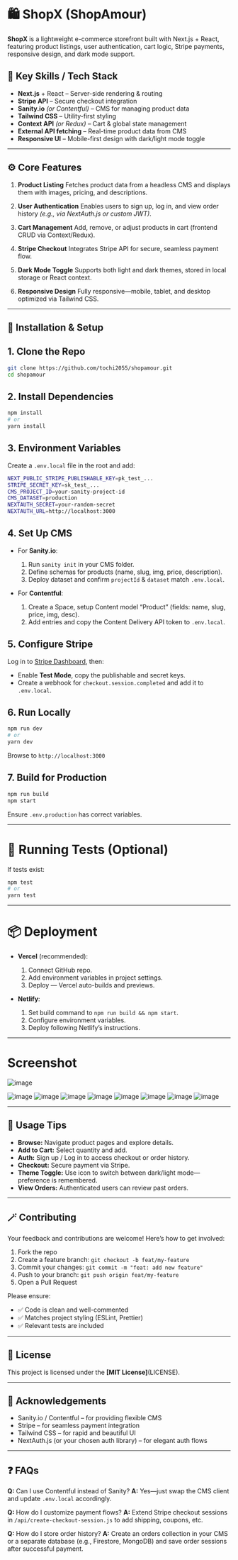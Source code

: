 
# 🛍️ ShopX (ShopAmour)

**ShopX** is a lightweight e-commerce storefront built with Next.js + React, featuring product listings, user authentication, cart logic, Stripe payments, responsive design, and dark mode support.

## 🎯 Key Skills / Tech Stack

* **Next.js** + React – Server-side rendering & routing
* **Stripe API** – Secure checkout integration
* **Sanity.io** *(or Contentful)* – CMS for managing product data
* **Tailwind CSS** – Utility-first styling
* **Context API** *(or Redux)* – Cart & global state management
* **External API fetching** – Real-time product data from CMS
* **Responsive UI** – Mobile-first design with dark/light mode toggle

---

## ⚙️ Core Features

1. **Product Listing**
   Fetches product data from a headless CMS and displays them with images, pricing, and descriptions.

2. **User Authentication**
   Enables users to sign up, log in, and view order history *(e.g., via NextAuth.js or custom JWT)*.

3. **Cart Management**
   Add, remove, or adjust products in cart (frontend CRUD via Context/Redux).

4. **Stripe Checkout**
   Integrates Stripe API for secure, seamless payment flow.

5. **Dark Mode Toggle**
   Supports both light and dark themes, stored in local storage or React context.

6. **Responsive Design**
   Fully responsive—mobile, tablet, and desktop optimized via Tailwind CSS.

---

## 🧩 Installation & Setup

##  1. Clone the Repo

```bash
git clone https://github.com/tochi2055/shopamour.git
cd shopamour
```

## 2. Install Dependencies

```bash
npm install
# or
yarn install
```

##  3. Environment Variables

Create a `.env.local` file in the root and add:

```bash
NEXT_PUBLIC_STRIPE_PUBLISHABLE_KEY=pk_test_...
STRIPE_SECRET_KEY=sk_test_...
CMS_PROJECT_ID=your-sanity-project-id
CMS_DATASET=production
NEXTAUTH_SECRET=your-random-secret
NEXTAUTH_URL=http://localhost:3000
```

##  4. Set Up CMS

* For **Sanity.io**:

  1. Run `sanity init` in your CMS folder.
  2. Define schemas for products (name, slug, img, price, description).
  3. Deploy dataset and confirm `projectId` & `dataset` match `.env.local`.

* For **Contentful**:

  1. Create a Space, setup Content model “Product” (fields: name, slug, price, img, desc).
  2. Add entries and copy the Content Delivery API token to `.env.local`.

##  5. Configure Stripe

Log in to [Stripe Dashboard](https://dashboard.stripe.com/), then:

* Enable **Test Mode**, copy the publishable and secret keys.
* Create a webhook for `checkout.session.completed` and add it to `.env.local`.

##  6. Run Locally

```bash
npm run dev
# or
yarn dev
```

Browse to `http://localhost:3000`

##  7. Build for Production

```bash
npm run build
npm start
```

Ensure `.env.production` has correct variables.

---

#  🧪 Running Tests (Optional)

If tests exist:

```bash
npm test
# or
yarn test
```

---

# 📦 Deployment

* **Vercel** (recommended):

  1. Connect GitHub repo.
  2. Add environment variables in project settings.
  3. Deploy — Vercel auto-builds and previews.

* **Netlify**:

  1. Set build command to `npm run build && npm start`.
  2. Configure environment variables.
  3. Deploy following Netlify’s instructions.

---
# Screenshot 
![image](https://github.com/user-attachments/assets/97d2a629-4d1a-4699-942c-5050b04c76ce)

![image](https://github.com/user-attachments/assets/e39a6dc5-d7d8-41af-9fc3-3b7736567d0e)
![image](https://github.com/user-attachments/assets/5b19197f-fd6b-42ba-a2a0-ea8f545e79a0)
![image](https://github.com/user-attachments/assets/7fff9077-d36e-4b4b-ac22-17dba7c7a450)
![image](https://github.com/user-attachments/assets/c82899d1-d841-48d9-8c17-7f74728f5002)
![image](https://github.com/user-attachments/assets/4a8d0f2a-5fbd-41b5-b06e-9541bf2e7555)
![image](https://github.com/user-attachments/assets/d4ee05e2-a751-4d62-a603-4eb4e76a2303)
![image](https://github.com/user-attachments/assets/f59cc6d7-d11b-4742-86b3-b03ce5c5a070)
![image](https://github.com/user-attachments/assets/10979fba-b8a6-4641-909e-35dcbef63c17)


---
## 🧭 Usage Tips

* **Browse:** Navigate product pages and explore details.
* **Add to Cart:** Select quantity and add.
* **Auth:** Sign up / Log in to access checkout or order history.
* **Checkout:** Secure payment via Stripe.
* **Theme Toggle:** Use icon to switch between dark/light mode—preference is remembered.
* **View Orders:** Authenticated users can review past orders.

---

##  🪄 Contributing

Your feedback and contributions are welcome! Here’s how to get involved:

1. Fork the repo
2. Create a feature branch: `git checkout -b feat/my-feature`
3. Commit your changes: `git commit -m "feat: add new feature"`
4. Push to your branch: `git push origin feat/my-feature`
5. Open a Pull Request

Please ensure:

* ✅ Code is clean and well-commented
* ✅ Matches project styling (ESLint, Prettier)
* ✅ Relevant tests are included

---

## 📄 License

This project is licensed under the **\[MIT License]**(LICENSE).

---

## 🙌 Acknowledgements

* Sanity.io / Contentful – for providing flexible CMS
* Stripe – for seamless payment integration
* Tailwind CSS – for rapid and beautiful UI
* NextAuth.js (or your chosen auth library) – for elegant auth flows

---

## ❓ FAQs

**Q:** Can I use Contentful instead of Sanity?
**A:** Yes—just swap the CMS client and update `.env.local` accordingly.

**Q:** How do I customize payment flows?
**A:** Extend Stripe checkout sessions in `/api/create-checkout-session.js` to add shipping, coupons, etc.

**Q:** How do I store order history?
**A:** Create an orders collection in your CMS or a separate database (e.g., Firestore, MongoDB) and save order sessions after successful payment.






